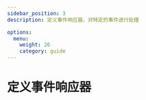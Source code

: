 ```yaml
---
sidebar_position: 3
description: 定义事件响应器，对特定的事件进行处理

options:
  menu:
    weight: 26
    category: guide
---
```


# 定义事件响应器

